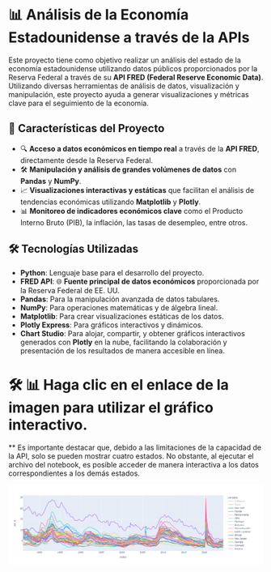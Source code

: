 # 📊 Análisis de la Economía Estadounidense a través de la APIs

Este proyecto tiene como objetivo realizar un análisis del estado de la economía estadounidense utilizando datos públicos proporcionados por la Reserva Federal a través de su **API FRED (Federal Reserve Economic Data)**. Utilizando diversas herramientas de análisis de datos, visualización y manipulación, este proyecto ayuda a generar visualizaciones y métricas clave para el seguimiento de la economía.

## 🚀 Características del Proyecto

- 🔍 **Acceso a datos económicos en tiempo real** a través de la **API FRED**, directamente desde la Reserva Federal.
- 🛠 **Manipulación y análisis de grandes volúmenes de datos** con **Pandas** y **NumPy**.
- 📈 **Visualizaciones interactivas y estáticas** que facilitan el análisis de tendencias económicas utilizando **Matplotlib** y **Plotly**.
- 📊 **Monitoreo de indicadores económicos clave** como el Producto Interno Bruto (PIB), la inflación, las tasas de desempleo, entre otros.

## 🛠 Tecnologías Utilizadas

- **Python**: Lenguaje base para el desarrollo del proyecto.
- **FRED API**: 🌐 **Fuente principal de datos económicos** proporcionada por la Reserva Federal de EE. UU.
- **Pandas**: Para la manipulación avanzada de datos tabulares.
- **NumPy**: Para operaciones matemáticas y de álgebra lineal.
- **Matplotlib**: Para crear visualizaciones estáticas de los datos.
- **Plotly Express**: Para gráficos interactivos y dinámicos.
- **Chart Studio**: Para alojar, compartir, y obtener gráficos interactivos generados con **Plotly** en la nube, facilitando la colaboración y presentación de los resultados de manera accesible en línea.



# 🛠 📊  Haga clic en el enlace de la imagen para utilizar el gráfico interactivo.

** Es importante destacar que, debido a las limitaciones de la capacidad de la API, solo se pueden mostrar cuatro estados. No obstante, al ejecutar el archivo del notebook, es posible acceder de manera interactiva a los datos correspondientes a los demás estados.

[![Gráfico de la Tasa de Desempleo](desempleo_grafico.png)](https://plotly.com/~dani88i/5.embed)

   
